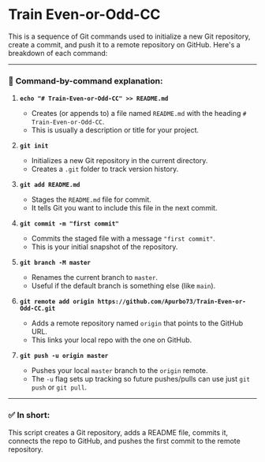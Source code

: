 ﻿# Train Even-or-Odd-CC


This is a sequence of Git commands used to initialize a new Git repository, create a commit, and push it to a remote repository on GitHub. Here's a breakdown of each command:

---

### 🔹 **Command-by-command explanation:**

1. **`echo "# Train-Even-or-Odd-CC" >> README.md`**

   * Creates (or appends to) a file named `README.md` with the heading `# Train-Even-or-Odd-CC`.
   * This is usually a description or title for your project.

2. **`git init`**

   * Initializes a new Git repository in the current directory.
   * Creates a `.git` folder to track version history.

3. **`git add README.md`**

   * Stages the `README.md` file for commit.
   * It tells Git you want to include this file in the next commit.

4. **`git commit -m "first commit"`**

   * Commits the staged file with a message `"first commit"`.
   * This is your initial snapshot of the repository.

5. **`git branch -M master`**

   * Renames the current branch to `master`.
   * Useful if the default branch is something else (like `main`).

6. **`git remote add origin https://github.com/Apurbo73/Train-Even-or-Odd-CC.git`**

   * Adds a remote repository named `origin` that points to the GitHub URL.
   * This links your local repo with the one on GitHub.

7. **`git push -u origin master`**

   * Pushes your local `master` branch to the `origin` remote.
   * The `-u` flag sets up tracking so future pushes/pulls can use just `git push` or `git pull`.

---

### ✅ **In short:**

This script creates a Git repository, adds a README file, commits it, connects the repo to GitHub, and pushes the first commit to the remote repository.

